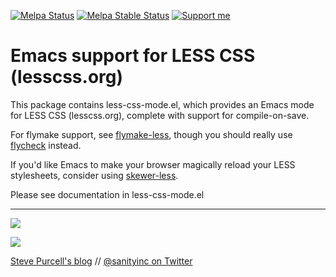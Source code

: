 [![Melpa Status](http://melpa.org/packages/less-css-mode-badge.svg)](http://melpa.org/#/less-css-mode)
[![Melpa Stable Status](http://stable.melpa.org/packages/less-css-mode-badge.svg)](http://stable.melpa.org/#/less-css-mode)
<a href="https://www.patreon.com/sanityinc"><img alt="Support me" src="https://img.shields.io/badge/Support%20Me-%F0%9F%92%97-ff69b4.svg"></a>

Emacs support for LESS CSS (lesscss.org)
========================================

This package contains less-css-mode.el, which provides an Emacs mode
for LESS CSS (lesscss.org), complete with support for compile-on-save.

For flymake support, see [flymake-less](https://github.com/purcell/flymake-less),
though you should really use [flycheck](https://github.com/lunaryorn/flycheck) instead.

If you'd like Emacs to make your browser magically reload your LESS
stylesheets, consider using [skewer-less](https://github.com/purcell/skewer-less).

Please see documentation in less-css-mode.el

<hr>

[![](http://api.coderwall.com/purcell/endorsecount.png)](http://coderwall.com/purcell)

[![](http://www.linkedin.com/img/webpromo/btn_liprofile_blue_80x15.png)](http://uk.linkedin.com/in/stevepurcell)

[Steve Purcell's blog](http://www.sanityinc.com/) // [@sanityinc on Twitter](https://twitter.com/sanityinc)
